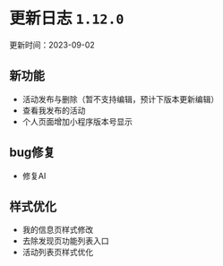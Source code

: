 # 更新日志 `1.12.0`

更新时间：2023-09-02

## 新功能

- 活动发布与删除（暂不支持编辑，预计下版本更新编辑）
- 查看我发布的活动
- 个人页面增加小程序版本号显示

## bug修复

- 修复AI

## 样式优化

- 我的信息页样式修改
- 去除发现页功能列表入口
- 活动列表页样式优化